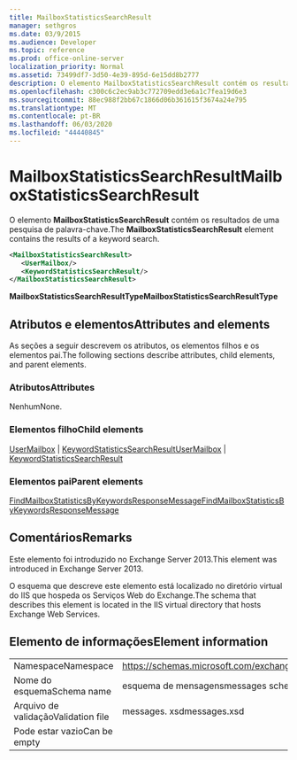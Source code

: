 ```yaml
---
title: MailboxStatisticsSearchResult
manager: sethgros
ms.date: 03/9/2015
ms.audience: Developer
ms.topic: reference
ms.prod: office-online-server
localization_priority: Normal
ms.assetid: 73499df7-3d50-4e39-895d-6e15dd8b2777
description: O elemento MailboxStatisticsSearchResult contém os resultados de uma pesquisa de palavra-chave.
ms.openlocfilehash: c300c6c2ec9ab3c772709edd3e6a1c7fea19d6e3
ms.sourcegitcommit: 88ec988f2bb67c1866d06b361615f3674a24e795
ms.translationtype: MT
ms.contentlocale: pt-BR
ms.lasthandoff: 06/03/2020
ms.locfileid: "44440845"
---
```

# <a name="mailboxstatisticssearchresult"></a><span data-ttu-id="8db1f-103">MailboxStatisticsSearchResult</span><span class="sxs-lookup"><span data-stu-id="8db1f-103">MailboxStatisticsSearchResult</span></span>

<span data-ttu-id="8db1f-104">O elemento **MailboxStatisticsSearchResult** contém os resultados de uma pesquisa de palavra-chave.</span><span class="sxs-lookup"><span data-stu-id="8db1f-104">The **MailboxStatisticsSearchResult** element contains the results of a keyword search.</span></span> 
  
```XML
<MailboxStatisticsSearchResult>
   <UserMailbox/>
   <KeywordStatisticsSearchResult/>
</MailboxStatisticsSearchResult>
```

<span data-ttu-id="8db1f-105">**MailboxStatisticsSearchResultType**</span><span class="sxs-lookup"><span data-stu-id="8db1f-105">**MailboxStatisticsSearchResultType**</span></span>

## <a name="attributes-and-elements"></a><span data-ttu-id="8db1f-106">Atributos e elementos</span><span class="sxs-lookup"><span data-stu-id="8db1f-106">Attributes and elements</span></span>

<span data-ttu-id="8db1f-107">As seções a seguir descrevem os atributos, os elementos filhos e os elementos pai.</span><span class="sxs-lookup"><span data-stu-id="8db1f-107">The following sections describe attributes, child elements, and parent elements.</span></span>
  
### <a name="attributes"></a><span data-ttu-id="8db1f-108">Atributos</span><span class="sxs-lookup"><span data-stu-id="8db1f-108">Attributes</span></span>

<span data-ttu-id="8db1f-109">Nenhum</span><span class="sxs-lookup"><span data-stu-id="8db1f-109">None.</span></span>
  
### <a name="child-elements"></a><span data-ttu-id="8db1f-110">Elementos filho</span><span class="sxs-lookup"><span data-stu-id="8db1f-110">Child elements</span></span>

<span data-ttu-id="8db1f-111">[UserMailbox](usermailbox.md)  |  [KeywordStatisticsSearchResult](keywordstatisticssearchresult.md)</span><span class="sxs-lookup"><span data-stu-id="8db1f-111">[UserMailbox](usermailbox.md) | [KeywordStatisticsSearchResult](keywordstatisticssearchresult.md)</span></span>
  
### <a name="parent-elements"></a><span data-ttu-id="8db1f-112">Elementos pai</span><span class="sxs-lookup"><span data-stu-id="8db1f-112">Parent elements</span></span>

[<span data-ttu-id="8db1f-113">FindMailboxStatisticsByKeywordsResponseMessage</span><span class="sxs-lookup"><span data-stu-id="8db1f-113">FindMailboxStatisticsByKeywordsResponseMessage</span></span>](findmailboxstatisticsbykeywordsresponsemessage.md)
  
## <a name="remarks"></a><span data-ttu-id="8db1f-114">Comentários</span><span class="sxs-lookup"><span data-stu-id="8db1f-114">Remarks</span></span>

<span data-ttu-id="8db1f-115">Este elemento foi introduzido no Exchange Server 2013.</span><span class="sxs-lookup"><span data-stu-id="8db1f-115">This element was introduced in Exchange Server 2013.</span></span>
  
<span data-ttu-id="8db1f-116">O esquema que descreve este elemento está localizado no diretório virtual do IIS que hospeda os Serviços Web do Exchange.</span><span class="sxs-lookup"><span data-stu-id="8db1f-116">The schema that describes this element is located in the IIS virtual directory that hosts Exchange Web Services.</span></span>
  
## <a name="element-information"></a><span data-ttu-id="8db1f-117">Elemento de informações</span><span class="sxs-lookup"><span data-stu-id="8db1f-117">Element information</span></span>

|||
|:-----|:-----|
|<span data-ttu-id="8db1f-118">Namespace</span><span class="sxs-lookup"><span data-stu-id="8db1f-118">Namespace</span></span>  <br/> |https://schemas.microsoft.com/exchange/services/2006/messages  <br/> |
|<span data-ttu-id="8db1f-119">Nome do esquema</span><span class="sxs-lookup"><span data-stu-id="8db1f-119">Schema name</span></span>  <br/> |<span data-ttu-id="8db1f-120">esquema de mensagens</span><span class="sxs-lookup"><span data-stu-id="8db1f-120">messages schema</span></span>  <br/> |
|<span data-ttu-id="8db1f-121">Arquivo de validação</span><span class="sxs-lookup"><span data-stu-id="8db1f-121">Validation file</span></span>  <br/> |<span data-ttu-id="8db1f-122">messages. xsd</span><span class="sxs-lookup"><span data-stu-id="8db1f-122">messages.xsd</span></span>  <br/> |
|<span data-ttu-id="8db1f-123">Pode estar vazio</span><span class="sxs-lookup"><span data-stu-id="8db1f-123">Can be empty</span></span>  <br/> ||
   

